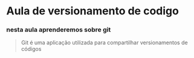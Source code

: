 # Aula de versionamento de codigo

### nesta aula aprenderemos sobre git
> Git é uma aplicação utilizada para compartilhar versionamentos de códigos
